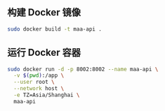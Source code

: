 ## 构建 Docker 镜像

```bash
sudo docker build -t maa-api .
```

## 运行 Docker 容器

```bash
sudo docker run -d -p 8002:8002 --name maa-api \
  -v $(pwd):/app \
  --user root \
  --network host \
  -e TZ=Asia/Shanghai \
  maa-api
```


